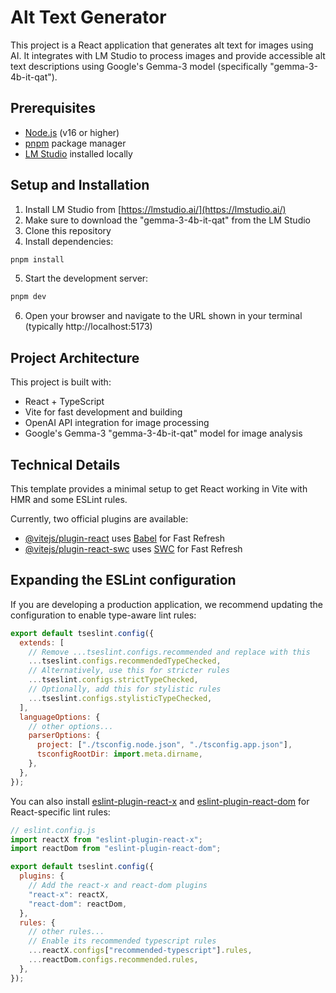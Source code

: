 # Alt Text Generator

This project is a React application that generates alt text for images using AI. It integrates with LM Studio to process images and provide accessible alt text descriptions using Google's Gemma-3 model (specifically "gemma-3-4b-it-qat").

## Prerequisites

- [Node.js](https://nodejs.org/) (v16 or higher)
- [pnpm](https://pnpm.io/installation) package manager
- [LM Studio](https://lmstudio.ai/) installed locally

## Setup and Installation

1. Install LM Studio from [https://lmstudio.ai/](https://lmstudio.ai/)
2. Make sure to download the "gemma-3-4b-it-qat" from the LM Studio
3. Clone this repository
4. Install dependencies:

```bash
pnpm install
```

5. Start the development server:

```bash
pnpm dev
```

6. Open your browser and navigate to the URL shown in your terminal (typically http://localhost:5173)

## Project Architecture

This project is built with:

- React + TypeScript
- Vite for fast development and building
- OpenAI API integration for image processing
- Google's Gemma-3 "gemma-3-4b-it-qat" model for image analysis

## Technical Details

This template provides a minimal setup to get React working in Vite with HMR and some ESLint rules.

Currently, two official plugins are available:

- [@vitejs/plugin-react](https://github.com/vitejs/vite-plugin-react/blob/main/packages/plugin-react) uses [Babel](https://babeljs.io/) for Fast Refresh
- [@vitejs/plugin-react-swc](https://github.com/vitejs/vite-plugin-react/blob/main/packages/plugin-react-swc) uses [SWC](https://swc.rs/) for Fast Refresh

## Expanding the ESLint configuration

If you are developing a production application, we recommend updating the configuration to enable type-aware lint rules:

```js
export default tseslint.config({
  extends: [
    // Remove ...tseslint.configs.recommended and replace with this
    ...tseslint.configs.recommendedTypeChecked,
    // Alternatively, use this for stricter rules
    ...tseslint.configs.strictTypeChecked,
    // Optionally, add this for stylistic rules
    ...tseslint.configs.stylisticTypeChecked,
  ],
  languageOptions: {
    // other options...
    parserOptions: {
      project: ["./tsconfig.node.json", "./tsconfig.app.json"],
      tsconfigRootDir: import.meta.dirname,
    },
  },
});
```

You can also install [eslint-plugin-react-x](https://github.com/Rel1cx/eslint-react/tree/main/packages/plugins/eslint-plugin-react-x) and [eslint-plugin-react-dom](https://github.com/Rel1cx/eslint-react/tree/main/packages/plugins/eslint-plugin-react-dom) for React-specific lint rules:

```js
// eslint.config.js
import reactX from "eslint-plugin-react-x";
import reactDom from "eslint-plugin-react-dom";

export default tseslint.config({
  plugins: {
    // Add the react-x and react-dom plugins
    "react-x": reactX,
    "react-dom": reactDom,
  },
  rules: {
    // other rules...
    // Enable its recommended typescript rules
    ...reactX.configs["recommended-typescript"].rules,
    ...reactDom.configs.recommended.rules,
  },
});
```
